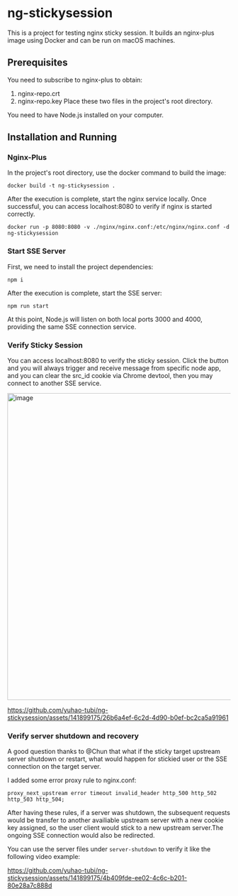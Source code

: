 # ng-stickysession
This is a project for testing nginx sticky session. It builds an nginx-plus image using Docker and can be run on macOS machines.

## Prerequisites
You need to subscribe to nginx-plus to obtain:
1. nginx-repo.crt
2. nginx-repo.key
Place these two files in the project's root directory.

You need to have Node.js installed on your computer.
## Installation and Running
### Nginx-Plus
In the project's root directory, use the docker command to build the image:
```
docker build -t ng-stickysession .
```
After the execution is complete, start the nginx service locally. Once successful, you can access localhost:8080 to verify if nginx is started correctly.

```
docker run -p 8080:8080 -v ./nginx/nginx.conf:/etc/nginx/nginx.conf -d ng-stickysession
```
### Start SSE Server
First, we need to install the project dependencies:
```
npm i
```
After the execution is complete, start the SSE server:

```
npm run start
```

At this point, Node.js will listen on both local ports 3000 and 4000, providing the same SSE connection service.

### Verify Sticky Session
You can access localhost:8080 to verify the sticky session. Click the button and you will always trigger and receive message from specific node app, and you can clear the src_id cookie via Chrome devtool, then you may connect to another SSE service.

<img width="691" alt="image" src="https://github.com/yuhao-tubi/ng-stickysession/assets/141899175/12636b4c-d187-4580-be19-183817cd791c">


https://github.com/yuhao-tubi/ng-stickysession/assets/141899175/26b6a4ef-6c2d-4d90-b0ef-bc2ca5a91961


### Verify server shutdown and recovery
A good question thanks to @Chun that what if the sticky target upstream server shutdown or restart, what would happen for stickied user or the SSE connection on the target server.

I added some error proxy rule to nginx.conf:
```
proxy_next_upstream error timeout invalid_header http_500 http_502 http_503 http_504;
```

After having these rules, if a server was shutdown, the subsequent requests would be transfer to another availiable upstream server with a new cookie key assigned, so the user client would stick to a new upstream server.The ongoing SSE connection would also be redirected.

You can use the server files under `server-shutdown` to verify it like the following video example:

https://github.com/yuhao-tubi/ng-stickysession/assets/141899175/4b409fde-ee02-4c6c-b201-80e28a7c888d

